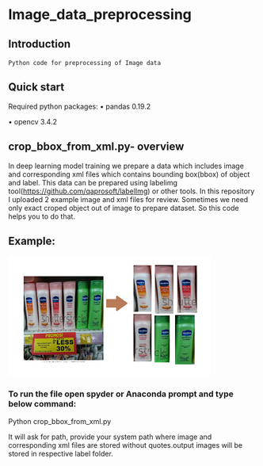# Image_data_preprocessing


## Introduction
 	Python code for preprocessing of Image data
## Quick start
 Required python packages:
•	pandas  0.19.2

•	opencv 3.4.2
## crop_bbox_from_xml.py- overview
In deep learning model training we prepare a data which includes image and corresponding xml files which contains bounding box(bbox) of object and label. This data can be prepared using labelimg tool(https://github.com/qaprosoft/labelImg) or other tools. In this repository I uploaded 2 example image and xml files for review. Sometimes we need only exact croped object out of image to prepare dataset. So this code helps you to do that.
## Example:
![alt text]( https://github.com/soumyadoddagoudar/Image_data_preprocessing/blob/master/data/refernce_explanimage.png)


### 	To run the file open spyder or Anaconda prompt and type below command:
Python crop_bbox_from_xml.py

It will ask for path, provide your system path where image and corresponding xml files are stored without quotes.output images will be stored in respective label folder.

